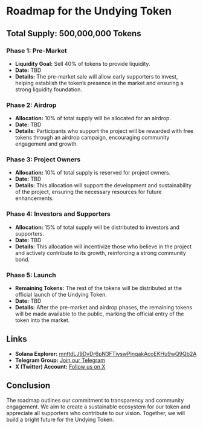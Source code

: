 # Roadmap for the Undying Token

## Total Supply: 500,000,000 Tokens

### Phase 1: Pre-Market
- **Liquidity Goal:** Sell 40% of tokens to provide liquidity.
- **Date:** TBD
- **Details:** The pre-market sale will allow early supporters to invest, helping establish the token’s presence in the market and ensuring a strong liquidity foundation.

### Phase 2: Airdrop
- **Allocation:** 10% of total supply will be allocated for an airdrop.
- **Date:** TBD
- **Details:** Participants who support the project will be rewarded with free tokens through an airdrop campaign, encouraging community engagement and growth.

### Phase 3: Project Owners
- **Allocation:** 10% of total supply is reserved for project owners.
- **Date:** TBD
- **Details:** This allocation will support the development and sustainability of the project, ensuring the necessary resources for future enhancements.

### Phase 4: Investors and Supporters
- **Allocation:** 15% of total supply will be distributed to investors and supporters.
- **Date:** TBD
- **Details:** This allocation will incentivize those who believe in the project and actively contribute to its growth, reinforcing a strong community bond.

### Phase 5: Launch
- **Remaining Tokens:** The rest of the tokens will be distributed at the official launch of the Undying Token.
- **Date:** TBD
- **Details:** After the pre-market and airdrop phases, the remaining tokens will be made available to the public, marking the official entry of the token into the market.

## Links
- **Solana Explorer:** [mnttdLJ9DvDr6pN3FTivswPinqakAcoEKHu9wQ9Qb2A](https://explorer.solana.com/address/mnttdLJ9DvDr6pN3FTivswPinqakAcoEKHu9wQ9Qb2A)
- **Telegram Group:** [Join our Telegram](https://t.me/+vlgLIxMK8C1hMGU1)
- **X (Twitter) Account:** [Follow us on X](https://x.com/solundying)

## Conclusion
The roadmap outlines our commitment to transparency and community engagement. We aim to create a sustainable ecosystem for our token and appreciate all supporters who contribute to our vision. Together, we will build a bright future for the Undying Token.
